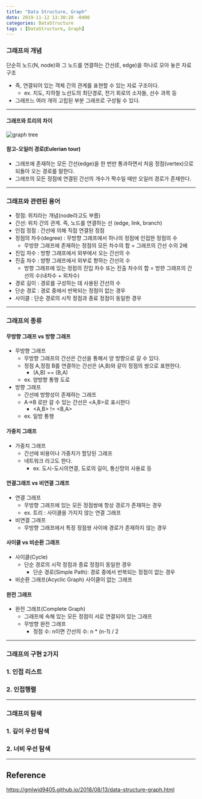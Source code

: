 ```yaml
---
title: "Data Structure, Graph"
date: 2019-11-12 13:30:28 -0400
categories: DataStructure
tags : [DataStructure, Graph]
---
```

### 그래프의 개념
단순히 노드(N, node)와 그 노드를 연결하는 간선(E, edge)을 하나로 모아 놓은 자료 구조
- 즉, 연결되어 있는 객체 간의 관계를 표현할 수 있는 자료 구조이다.
    - ex. 지도, 지하철 노선도의 최단경로, 전기 회로의 소자들, 선수 과목 등
- 그래프느 여러 개의 고립된 부분 그래프로 구성될 수 있다.

---
#### 그래프와 트리의 차이
![graph tree](https://user-images.githubusercontent.com/55946791/68649037-1e83a080-0565-11ea-84ec-1c1188b9e681.png)

#### 참고-오일러 경로(Eulerian tour)
- 그래프에 존재하는 모든 간선(edge)을 한 번만 통과하면서 처음 정점(vertex)으로 되돌아 오는 경로를 말한다.
- 그래프의 모든 정점에 연결된 간선의 개수가 짝수일 때만 오일러 경로가 존재한다.

---
### 그래프와 관련된 용어
- 정점: 위치라는 개념(node라고도 부름)
- 간선: 위치 간의 관계. 즉, 노드를 연결하는 선 (edge, link, branch)
- 인접 정점 : 간선에 의해 직접 연결된 정점
- 정점의 차수(degree) : 무방향 그래프에서 하나의 정점에 인접한 정점의 수
    - 무방햔 그래프에 존재하는 정점의 모든 차수의 합 = 그래프의 간선 수의 2배
- 진입 차수 : 방향 그래프에서 외부에서 오는 간선의 수
- 진출 차수 : 뱡향 그래프에서 외부로 향하는 간선의 수
    - 방향 그래프에 있는 정점의 진입 차수 또는 진출 차수의 합 = 방햔 그래프의 간선의 수(내차수 + 외차수)
- 경로 길이 : 경로를 구성하는 데 사용된 간선의 수
- 단순 경로 : 경로 중에서 반복되는 정점이 없는 경우
- 사이클 : 단순 경로의 시작 정점과 종료 정점이 동일한 경우

---
### 그래프의 종류
#### 무방향 그래프 vs 방향 그래프
- 무방향 그래프
    - 무방향 그래프의 간선은 간선을 통해서 양 방향으로 갈 수 있다.
    - 정점 A,정점 B를 연결하는 간선은 (A,B)와 같이 정점의 쌍으로 표현한다.
        - (A,B) == (B,A)
    - ex. 양방향 통행 도로
- 방향 그래프
    - 간선에 방향성이 존재하는 그래프
    - A->B 로만 갈 수 있는 간선은 <A,B>로 표시한다
        - <A,B> != <B,A>
    - ex. 일방 통행

#### 가중치 그래프
- 가중치 그래프
  - 간선에 비용이나 가중치가 할당된 그래프
  - 네트워크 라고도 한다.
      - ex. 도시-도시의연결, 도로의 길이, 통신망의 사용료 등

#### 연결그래프 vs 비연결 그래프
- 연결 그래프
    - 무방향 그래프에 있는 모든 정점쌍에 항상 경로가 존재하는 경우
    - ex. 트리 : 사이클을 가지지 않는 연결 그래프
- 비연결 그래프
    - 무방향 그래프에서 특정 정점쌍 사이에 경로가 존재하지 않는 경우

#### 사이클 vs 비순환 그래프
- 사이클(Cycle)
    - 단순 경로의 시작 정점과 종료 정점이 동일한 경우
        - 단순 경로(Simple Path): 경로 중에서 반복되는 정점이 없는 경우
- 비순환 그래프(Acyclic Graph)
사이클이 없는 그래프

#### 완전 그래프
- 완전 그래프(Complete Graph)
    - 그래프에 속해 있는 모든 정점이 서로 연결되어 있는 그래프
    - 무방향 완전 그래프
        - 정점 수: n이면 간선의 수: n * (n-1) / 2

---
### 그래프의 구현 2가지
### 1. 인접 리스트
### 2. 인접행렬

---
### 그래프의 탐색
### 1. 깊이 우선 탐색
### 2. 너비 우선 탐색

---
## Reference
<https://gmlwjd9405.github.io/2018/08/13/data-structure-graph.html>

